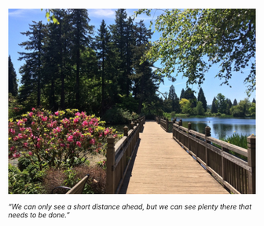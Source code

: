 ![Image of fast.ai logo](images/portland.jpeg)

*“We can only see a short distance ahead, but we can see plenty there that needs to be done.”*
